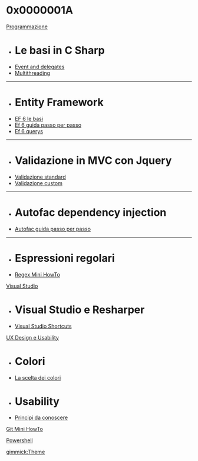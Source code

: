 # 0x0000001A

[Programmazione]()

  * # Le basi in C Sharp
  * [Event and delegates](csharp/delegates/delegates.md)
  * [Multithreading](csharp/threads/async.md)
  - - - -
  * # Entity Framework
  * [EF 6 le basi](csharp/entity-framework/entity-framework.md)
  * [Ef 6 guida passo per passo](csharp/entity-framework/ef-passo-per-passo.md)
  * [Ef 6 querys](csharp/entity-framework/ef-query.md)
  - - - -
  * # Validazione in MVC con Jquery
  * [Validazione standard](csharp/mvc/validation/standard-validation.md)
  * [Validazione custom](csharp/mvc/validation/custom-validation.md)
  - - - -
  * # Autofac dependency injection
  * [Autofac guida passo per passo](csharp/autofac/autofac-passo-per-passo.md)
  - - - -
  * # Espressioni regolari
  * [Regex Mini HowTo](regex/regex.md)

[Visual Studio]()

  * # Visual Studio e Resharper
  * [Visual Studio Shortcuts](visualstudio/vs-shortcuts.md)

[UX Design e Usability]()

* # Colori
* [La scelta dei colori](design/colors/color-choise.md)
* # Usability
* [Principi da conoscere](design/usability/usability-basics.md)

[Git Mini HowTo](git/git.md)

[Powershell](powershell/powershell.md)

[gimmick:Theme](cosmo)
